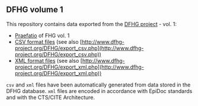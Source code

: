 ## DFHG volume 1

This repository contains data exported from the [DFHG project](http://www.dfhg-project.org/) - vol. 1:

* [Praefatio](https://github.com/DFHG-project/volume_1/blob/master/praefatio.md) of FHG vol. 1
* [CSV format files](https://github.com/DFHG-project/volume_1/tree/master/csv_files) (see also [http://www.dfhg-project.org/DFHG/export_csv.php](http://www.dfhg-project.org/DFHG/export_csv.php))
* [XML format files](https://github.com/DFHG-project/volume_1/tree/master/xml_files) (see also [http://www.dfhg-project.org/DFHG/export_xml.php](http://www.dfhg-project.org/DFHG/export_xml.php))

`csv` and `xml` files have been automatically generated from data stored in the DFHG database. `xml` files are encoded in accordance with EpiDoc standards and with the CTS/CITE Architecture.
